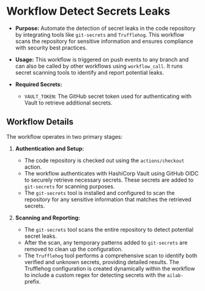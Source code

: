 # Workflow Detect Secrets Leaks

- **Purpose:** Automate the detection of secret leaks in the code repository
by integrating tools like `git-secrets` and `Trufflehog`. This workflow scans
the repository for sensitive information and ensures compliance with security
best practices.

- **Usage:** This workflow is triggered on push events to any branch and can
also be called by other workflows using `workflow_call`. It runs secret
scanning tools to identify and report potential leaks.

- **Required Secrets:**
  - `VAULT_TOKEN`: The GitHub secret token used for authenticating with Vault
  to retrieve additional secrets.

## Workflow Details

The workflow operates in two primary stages:

1. **Authentication and Setup:**
   - The code repository is checked out using the `actions/checkout` action.
   - The workflow authenticates with HashiCorp Vault using GitHub OIDC to
   securely retrieve necessary secrets. These secrets are added to
   `git-secrets` for scanning purposes.
   - The `git-secrets` tool is installed and configured to scan the repository
   for any sensitive information that matches the retrieved secrets.

2. **Scanning and Reporting:**
   - The `git-secrets` tool scans the entire repository to detect potential
   secret leaks.
   - After the scan, any temporary patterns added to `git-secrets` are removed
   to clean up the configuration.
   - The `Trufflehog` tool performs a comprehensive scan to identify both
   verified and unknown secrets, providing detailed results. The Trufflehog
   configuration is created dynamically within the workflow to include a custom
   regex for detecting secrets with the `ailab-` prefix.
